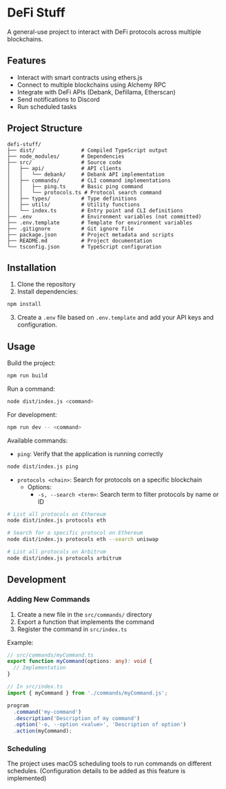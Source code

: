 # DeFi Stuff

A general-use project to interact with DeFi protocols across multiple blockchains.

## Features

- Interact with smart contracts using ethers.js
- Connect to multiple blockchains using Alchemy RPC
- Integrate with DeFi APIs (Debank, Defillama, Etherscan)
- Send notifications to Discord
- Run scheduled tasks

## Project Structure

```
defi-stuff/
├── dist/               # Compiled TypeScript output
├── node_modules/       # Dependencies
├── src/                # Source code
│   ├── api/            # API clients
│   │   └── debank/     # Debank API implementation
│   ├── commands/       # CLI command implementations
│   │   ├── ping.ts     # Basic ping command
│   │   └── protocols.ts # Protocol search command
│   ├── types/          # Type definitions
│   ├── utils/          # Utility functions
│   └── index.ts        # Entry point and CLI definitions
├── .env                # Environment variables (not committed)
├── .env.template       # Template for environment variables
├── .gitignore          # Git ignore file
├── package.json        # Project metadata and scripts
├── README.md           # Project documentation
└── tsconfig.json       # TypeScript configuration
```

## Installation

1. Clone the repository
2. Install dependencies:

```bash
npm install
```

3. Create a `.env` file based on `.env.template` and add your API keys and configuration.

## Usage

Build the project:

```bash
npm run build
```

Run a command:

```bash
node dist/index.js <command>
```

For development:

```bash
npm run dev -- <command>
```

Available commands:

- `ping`: Verify that the application is running correctly

```bash
node dist/index.js ping
```

- `protocols <chain>`: Search for protocols on a specific blockchain
  - Options:
    - `-s, --search <term>`: Search term to filter protocols by name or ID

```bash
# List all protocols on Ethereum
node dist/index.js protocols eth

# Search for a specific protocol on Ethereum
node dist/index.js protocols eth --search uniswap

# List all protocols on Arbitrum
node dist/index.js protocols arbitrum
```

## Development

### Adding New Commands

1. Create a new file in the `src/commands/` directory
2. Export a function that implements the command
3. Register the command in `src/index.ts`

Example:

```typescript
// src/commands/myCommand.ts
export function myCommand(options: any): void {
  // Implementation
}

// In src/index.ts
import { myCommand } from './commands/myCommand.js';

program
  .command('my-command')
  .description('Description of my command')
  .option('-o, --option <value>', 'Description of option')
  .action(myCommand);
```

### Scheduling

The project uses macOS scheduling tools to run commands on different schedules. (Configuration details to be added as this feature is implemented)